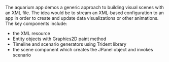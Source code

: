 The aquarium app demos a generic approach to building visual scenes with an XML file. The idea would be to stream an XML-based configuration to an app in order to create and update data visualizations or other animations. The key components include:

 * the XML resource
 * Entity objects with Graphics2D paint method
 * Timeline and scenario generators using Trident library
 * the scene component which creates the JPanel object and invokes scenario
 